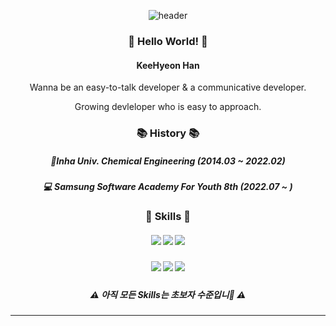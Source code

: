 

<div align="center">

![header](https://capsule-render.vercel.app/api?type=waving&color=FBC422&height=140&section=header&text=한기현%20||%20Kyeon&fontColor=353535&fontAlignY=45&fontSize=50&desc=Growing%20Devloper&descSize=28&descAlignY=80)
### :raising_hand: Hello World! :raising_hand: 

#### KeeHyeon Han

Wanna be an easy-to-talk developer & a communicative developer.

Growing devleloper who is easy to approach.

### :books: History :books:
##### :school:Inha Univ. Chemical Engineering (2014.03 ~ 2022.02)
##### :computer: Samsung Software Academy For Youth 8th (2022.07 ~ )

### :hammer: Skills :wrench:
##### <img src="https://img.shields.io/badge/Python-3776AB?style=flat-square&logo=Python&logoColor=FFFFFF"/> <img src="https://img.shields.io/badge/Kotlin-7F52FF?style=flat-square&logo=Kotlin&logoColor=FFFFFF"/> <img src="https://img.shields.io/badge/Java%20Script-F7DF1E?style=flat-square&logo=JavaScript&logoColor=FFFFFF"/>
##### <img src="https://img.shields.io/badge/Visual%20Studio%20Code-007ACC?style=flat-square&logo=Visual Studio Code&logoColor=FFFFFF"/> <img src="https://img.shields.io/badge/Git-F05032?style=flat-square&logo=Git&logoColor=FFFFFF"/> <img src="https://img.shields.io/badge/Android%20Studio-3DDC84?style=flat-square&logo=Android&logoColor=FFFFFF"/>
##### :warning: 아직 모든 Skills는 초보자 수준입니:carrot: :warning:

</div>

---
